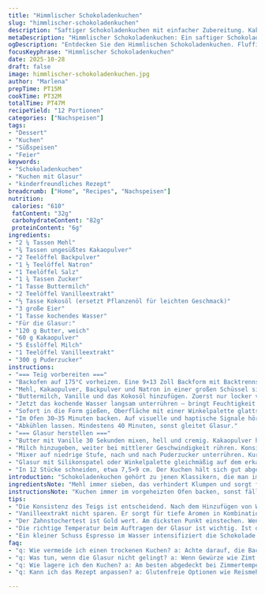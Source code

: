 ```yaml
---
title: "Himmlischer Schokoladenkuchen"
slug: "himmlischer-schokoladenkuchen"
description: "Saftiger Schokoladenkuchen mit einfacher Zubereitung. Kakaopulver, Buttermilch und überraschend heißes Wasser machen den Teig besonders fluffig und feucht. Dazu eine cremige Schokoglasur mit Butter und Milch. Abwandlung durch Kokosöl statt Pflanzenöl für nussigen Twist. Maximale Aromenfreisetzung durch langsames Rühren und Kontrolle von Backzeit anhand Zahnstochertest. Ideal für 12 Stücke mit 3x3,5 Zoll."
metaDescription: "Himmlischer Schokoladenkuchen: Ein saftiger Schokoladenkuchen, der unwiderstehlich lecker ist. Ein Genuss für jeden Kuchenliebhaber."
ogDescription: "Entdecken Sie den Himmlischen Schokoladenkuchen. Fluffig, feucht und mit einer traumhaften Glasur. Ideal für jede Feier."
focusKeyphrase: "Himmlischer Schokoladenkuchen"
date: 2025-10-28
draft: false
image: himmlischer-schokoladenkuchen.jpg
author: "Marlena"
prepTime: PT15M
cookTime: PT32M
totalTime: PT47M
recipeYield: "12 Portionen"
categories: ["Nachspeisen"]
tags:
- "Dessert"
- "Kuchen"
- "Süßspeisen"
- "Feier"
keywords:
- "Schokoladenkuchen"
- "Kuchen mit Glasur"
- "kinderfreundliches Rezept"
breadcrumb: ["Home", "Recipes", "Nachspeisen"]
nutrition: 
 calories: "610"
 fatContent: "32g"
 carbohydrateContent: "82g"
 proteinContent: "6g"
ingredients:
- "2 ¼ Tassen Mehl"
- "¾ Tassen ungesüßtes Kakaopulver"
- "2 Teelöffel Backpulver"
- "1 ½ Teelöffel Natron"
- "1 Teelöffel Salz"
- "1 ¾ Tassen Zucker"
- "1 Tasse Buttermilch"
- "2 Teelöffel Vanilleextrakt"
- "⅓ Tasse Kokosöl (ersetzt Pflanzenöl für leichten Geschmack)"
- "3 große Eier"
- "1 Tasse kochendes Wasser"
- "Für die Glasur:"
- "120 g Butter, weich"
- "60 g Kakaopulver"
- "5 Esslöffel Milch"
- "1 Teelöffel Vanilleextrakt"
- "300 g Puderzucker"
instructions:
- "=== Teig vorbereiten ==="
- "Backofen auf 175°C vorheizen. Eine 9×13 Zoll Backform mit Backtrennspray oder Butter und Mehl auskleiden. Wichtig: gleichmäßig, damit nichts kleben bleibt."
- "Mehl, Kakaopulver, Backpulver und Natron in einer großen Schüssel sieben. Klumpen weg, Luft rein. Salz und Zucker unterrühren, am besten mit Schneebesen, nicht mit dem Löffel – so verteilt es sich gleichmäßiger."
- "Buttermilch, Vanille und das Kokosöl hinzufügen. Zuerst nur locker vermengen, nicht zu stark. Eier einzeln dazurühren, jeweils bis zur homogenität, sonst wird der Teig schwammig oder gerinnt. Geduld, jedes Ei braucht Zeit."
- "Jetzt das kochende Wasser langsam unterrühren – bringt Feuchtigkeit und lässt den Teig extrem locker werden. Rührgeräusche verändern sich plötzlich, wird dünnflüssig, richtig so."
- "Sofort in die Form gießen, Oberfläche mit einer Winkelpalette glattstreichen. Nicht zu lange warten, sonst kann der Teig absinken."
- "Im Ofen 30–35 Minuten backen. Auf visuelle und haptische Signale hören – Kuchen sollte auf Druck leicht zurückfedern, Zahnstochertest am dicksten Punkt sauberes Herauskommen anzeigen. Wird er zu dunkel, mit Alufolie abdecken."
- "Abkühlen lassen. Mindestens 40 Minuten, sonst gleitet Glasur."
- "=== Glasur herstellen ==="
- "Butter mit Vanille 30 Sekunden mixen, hell und cremig. Kakaopulver hinzufügen, weiter mixen, bis keine Klümpchen mehr. Keine Angst vor Körnung, entsteht durch Fett und Kakaopulver, wird mit Milch besser."
- "Milch hinzugeben, weiter bei mittlerer Geschwindigkeit rühren. Konsistenz prüfen, falls zu dick, löffelweise mehr Milch, zu dünn, mehr Puderzucker."
- "Mixer auf niedrige Stufe, nach und nach Puderzucker unterrühren. Kurz „einstauben“ lassen, dann Geschwindigkeit erhöhen und 1 bis 1½ Minuten schlagen, bis Creme luftig und streichfähig wird. Nicht zu lange, sonst austrocknet."
- "Glasur mit Silikonspatel oder Winkelpalette gleichmäßig auf dem erkalteten Kuchen verteilen."
- "In 12 Stücke schneiden, etwa 7,5×9 cm. Der Kuchen hält sich gut abgedeckt ein bis zwei Tage, aber frisch schmeckt er am besten."
introduction: "Schokoladenkuchen gehört zu jenen Klassikern, die man immer wieder neu erfinden kann. Ich habe unzählige Varianten probiert, und hier die Erkenntnis: Hitze und Flüssigkeitsmengen sind entscheidend. Das heiße Wasser integriert den Kakao noch besser, bringt eine unvergleichliche Feuchtigkeit, die man nicht mal an der Oberfläche sieht. Kokosöl statt Pflanzenöl - ein simpler Wechsel, der subtile, exotische Nuancen liefert ohne den Schoko-Geschmack zu überdecken. Vanille darf man nie weglassen, das gerade in Kombination mit Buttermilch ein Aroma feuert, das kaum zu toppen ist. Der Trick beim Glasieren: Butter und Kakao gut vermengen, dann erst Milch und Zucker - so wird der Frosting richtig luftig. Schmeckt auch ohne aufwendige Deko. Wer experimentieren will, kann Espresso oder Zimt ins Wasser mischen – enormes Aroma. Backzeit? Nicht in Stein gemeißelt, lieber optisch prüfen. Der Kuchen soll federnd zurückkommen, nicht trocken wirken oder zu nass kleben."
ingredientsNote: "Mehl immer sieben, das verhindert Klumpen und sorgt für lockeren Teig. Kakaopulver nehme ich am liebsten ungesüßt und von guter Qualität, sonst schmeckt es muffig. Kokosöl ist als Ersatz für Pflanzenöl eine Empfehlung, weil es leichte Kokosnoten mitbringt, bei neutralem Öl fühlt sich der Geschmack oft langweilig an. Buttermilch gibt dem Kuchen einen angenehmen Säurekick, man kann sie durch Joghurt oder saure Sahne ersetzen, wenn nichts im Haus ist. Vanilleextrakt hoch dosieren, billigere Varianten bringen weniger Aroma. Statt Natron und Backpulver zusammen kann man 3 TL Backpulver allein nehmen, aber das Ergebnis wird weniger fluffig. Zucker gehört hier kristallin, brauner Zucker macht den Kuchen saftiger, was auch gut passt. Für die Glasur Butter unbedingt Zimmertemperatur, sonst verbindet sie sich nicht richtig mit dem Kakaopulver und wird klumpig. Milch oder Sahne können beliebig ausgetauscht werden, je nachdem was intensiver oder feiner wird gewünscht. Puderzucker sieben vor dem Einrühren, sonst klumpt der Frosting."
instructionsNote: "Kuchen immer im vorgeheizten Ofen backen, sonst fällt er zusammen. Die Teigschritte sinnvoll strukturieren: erst trockene Zutaten, dann die feuchten, zuletzt die Eier, und das Wasser ganz zum Schluss, um Konsistenz und Lockerheit optimal zu steuern. Wenn der Teig zu fest wirkt, mehr Buttermilch oder Wasser schluckweise zugeben. Beim Rühren nicht zu hektisch sein, lieber in kreisenden Bewegungen arbeiten, damit Luft im Teig bleibt. Den Kuchen nie sofort aus der Form nehmen, da er sonst reißt – einige Minuten abkühlen lassen, dann mit Messer am Rand entlangfahren. Für die Glasur hilft ein Standmixer mit Rührbesen, der auf niedriger bis mittlerer Stufe läuft, sonst fliegt einem der Zucker an die Wände. Das langsame Erhöhen der Geschwindigkeit sorgt dafür, dass alle Zutaten sich schön verbinden und der Frosting fluffig wird. Beim Auftragen der Glasur die richtige Temperatur des Kuchens abwarten, sonst läuft die Creme davon. Frische Früchte oder geraspelte Schokolade als Deko – nettes Extra, aber kein Muss. Ein weiterer Profi-Tipp: Nach dem Schneiden die Stücke kurz im Kühlschrank ruhen lassen, dann bleiben sie perfekt in Form."
tips:
- "Die Konsistenz des Teigs ist entscheidend. Nach dem Hinzufügen von Wasser wird er dünnflüssig. Diese Feuchtigkeit ist wichtig. Backofen auf 175°C vorheizen, dies ist unerlässlich. Gleichmäßig vorheizen, sonst fällt der Kuchen zusammen. Achte darauf, dass das Mehl immer gesiebt wird, Klumpen können die Textur ruinieren. Also, nicht vergessen."
- "Vanilleextrakt nicht sparen. Er sorgt für tiefe Aromen in Kombination mit Buttermilch. Wenn normale Buttermilch fehlt, Joghurt oder saure Sahne verwenden. Diese funktionieren auch gut. Gute, ungesüßte Kakaoqualität ist unverzichtbar. Schlechte Qualität macht geschmacklich keinen Spaß. Zögere nicht, beim nächsten Mal besseres Kakaopulver zu besorgen."
- "Der Zahnstochertest ist Gold wert. Am dicksten Punkt einstechen. Wenn sauber herauskommt, ist der Kuchen fertig. Kurz zurückfedern, wenn Druck ausgeübt wird. Wenn er zu dunkel wird, ab 25 Minuten mit Alufolie abdecken. So bleibt er saftig."
- "Die richtige Temperatur beim Auftragen der Glasur ist wichtig. Ist der Kuchen zu warm, läuft die Glasur davon. Zu kalt bedeutet, sie haftet nicht gut. Warte also die Auskühlzeit ab. Denke an die Milch und Butter vermengen unbedingt gut. Klümpchen sind nicht erlaubt in der Glasur."
- "Ein kleiner Schuss Espresso im Wasser intensifiziert die Schokolade ohne Kaffee-Aromen. Schokoladenstückchen? Lieber in die Glasur einarbeiten, das macht die Konsistenz stabil. Ansonsten ist der Teig dünnflüssig, schwierig beim Backen. Perfekte Stücke nach dem Schneiden im Kühlschrank kurz ruhen lassen, dann bleiben sie in Form. Gut für Partys."
faq:
- "q: Wie vermeide ich einen trockenen Kuchen? a: Achte darauf, die Backzeit genau zu prüfen. Vor allem beim Zahnstochertest. Wenn er zu lang backt, wird er trocken. Zu viel Wasser ist ebenfalls kein Freund. Wenigstens 1 Tasse verwenden. Beim nächsten Mal weniger hinzufügen, wenn du siehst, dass Teig flüssig ist."
- "q: Was tun, wenn die Glasur nicht gelingt? a: Wenn Gewürze wie Zimt oder Espresso nicht gut vermischt werden, wird die Glasur klumpig. Butter sollte Zimmertemperatur haben. Das hilft. Zuckermenge einfach nach Geschmack anpassen. Ansonsten, Milch hinzufügen, um die perfekte Konsistenz zu erreichen."
- "q: Wie lagere ich den Kuchen? a: Am besten abgedeckt bei Zimmertemperatur. Nicht im Kühlschrank, das macht ihn trocken. Auch nach ein bis zwei Tagen genießen. Einfache Aufbewahrung in einer Keksdose oder mit Folie. Und frische Früchte als Deko können helfen, duftet gut."
- "q: Kann ich das Rezept anpassen? a: Glutenfreie Optionen wie Reismehl probieren. Dann aber Backpulver- und Natronmenge anpassen. Kleines Risiko, dass der Teig nicht aufgeht. Schokoladenstückchen sind in der Glasur besser. Sie verändern Backzeit enorm. Also lieber vermeiden."

---
```

